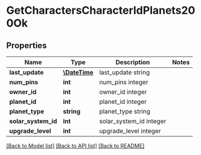 # GetCharactersCharacterIdPlanets200Ok

## Properties
Name | Type | Description | Notes
------------ | ------------- | ------------- | -------------
**last_update** | [**\DateTime**](\DateTime.md) | last_update string | 
**num_pins** | **int** | num_pins integer | 
**owner_id** | **int** | owner_id integer | 
**planet_id** | **int** | planet_id integer | 
**planet_type** | **string** | planet_type string | 
**solar_system_id** | **int** | solar_system_id integer | 
**upgrade_level** | **int** | upgrade_level integer | 

[[Back to Model list]](../README.md#documentation-for-models) [[Back to API list]](../README.md#documentation-for-api-endpoints) [[Back to README]](../README.md)



